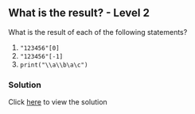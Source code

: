 ## What is the result? - Level 2

What is the result of each of the following statements?

1. `"123456"[0]`
2. `"123456"[-1]`
3. `print("\\a\\b\a\c")`

### Solution

Click [here](solutions/strings/what_is_the_result_lvl_2.md) to view the solution
